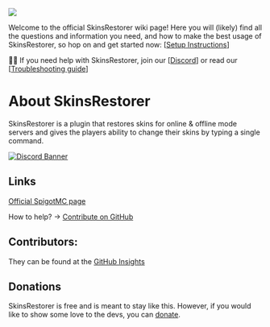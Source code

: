 ![](http://i.imgur.com/WsKJtUWg.png)

Welcome to the official SkinsRestorer wiki page! Here you will (likely) find all the questions and information you need,
and how to make the best usage of SkinsRestorer, so hop on and get started
now: [[Setup Instructions](https://github.com/SkinsRestorer/SkinsRestorerX/wiki/Installing-SkinsRestorer)]

👋🏻 If you need help with SkinsRestorer, join our [[Discord](https://discord.me/skinsrestorer)] or read
our [[Troubleshooting guide](https://github.com/SkinsRestorer/SkinsRestorerX/wiki/Troubleshoot)]

# About SkinsRestorer

SkinsRestorer is a plugin that restores skins for online & offline mode servers and gives the players ability to change
their skins by typing a single command.

[![Discord Banner](https://discord.com/api/guilds/186794372468178944/widget.png?style=banner2)](https://skinsrestorer.net/discord)

## Links

[Official SpigotMC page](https://www.spigotmc.org/resources/skinsrestorer.2124/)

How to help? -> [Contribute on GitHub](https://github.com/SkinsRestorer/SkinsRestorerX)

## Contributors:

They can be found at the [GitHub Insights](https://github.com/SkinsRestorer/SkinsRestorerX/graphs/contributors)

## Donations

SkinsRestorer is free and is meant to stay like this. However, if you would like to show some love to the
devs, you can [donate](https://skinsrestorer.net/donate).
